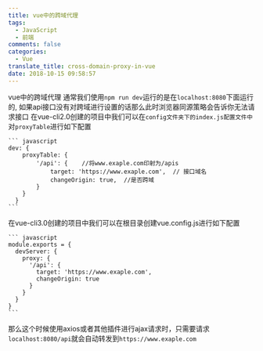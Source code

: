 ```yaml
---
title: vue中的跨域代理
tags:
  - JavaScript
  - 前端
comments: false
categories:
  - Vue
translate_title: cross-domain-proxy-in-vue
date: 2018-10-15 09:58:57
---
```


vue中的跨域代理 通常我们使用`npm run dev`运行的是在`localhost:8080`下面运行的,
如果api接口没有对跨域进行设置的话那么此时浏览器同源策略会告诉你无法请求接口
在vue-cli2.0创建的项目中我们可以在`config文件夹下的index.js配置文件中`对`proxyTable`进行如下配置

    ``` javascript
    dev: {
        proxyTable: {
    		'/api': {    //将www.exaple.com印射为/apis
                target: 'https://www.exaple.com',  // 接口域名
                changeOrigin: true,  //是否跨域         
            }
    	}
      }
    ```

在vue-cli3.0创建的项目中我们可以在根目录创建vue.config.js进行如下配置

    ``` javascript
    module.exports = {
      devServer: {
        proxy: {
          '/api': {
            target: 'https://www.exaple.com',
            changeOrigin: true
          }
        }
      }
    }
    ```

那么这个时候使用axios或者其他插件进行ajax请求时，只需要请求`localhost:8080/api`就会自动转发到`https://www.exaple.com`
